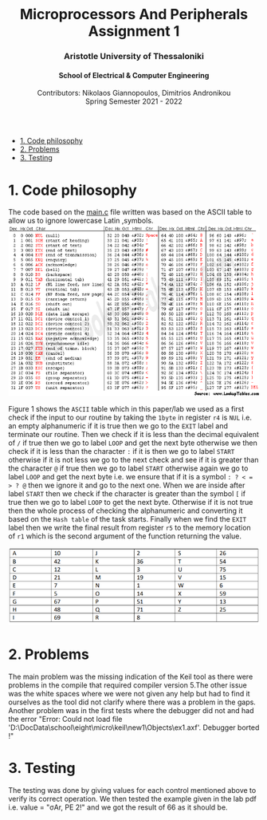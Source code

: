 <br />
<div align="center">
  <h1 align="center">Microprocessors And Peripherals Assignment 1</h1>
  <h3 align="center">Aristotle University of Thessaloniki</h3>
  <h4 align="center">School of Electrical & Computer Engineering</h4>
  <p align="center">
    Contributors: Nikolaos Giannopoulos, Dimitrios Andronikou  <??>
    <br />
    Spring Semester 2021 - 2022
    <br />
    <br />
  </p>
</div>
<br />

- [1. Code philosophy](#1-code-philosophy)
- [2. Problems](#2-problems)
- [3. Testing](#3-testing)


# 1. Code philosophy 

The code based on the [main.c](https://github.com/NikolaosGian/MicroprocessorsAndPeripherals_1/blob/main/src/main.c) file written was based on the ASCII table to allow us to ignore lowercase Latin ,symbols. <br />
  <img src="https://github.com/NikolaosGian/MicroprocessorsAndPeripherals_1/blob/main/image/asciifull.gif"> <br />
  
  Figure 1 shows the `ASCII` table which in this paper/lab we used as a first check if the input to our routine by taking the `1byte` in register `r4` is `NUL` i.e. an empty alphanumeric if it is true then we go to the `EXIT` label and terminate our routine. Then we check if it is less than the decimal equivalent of `/` if true then we go to label `LOOP` and get the next byte otherwise we then check if it is less than the character `:` if it is then we go to label `START` otherwise if it is not less we go to the next check and see if it is greater than the character `@` if true then we go to label `START` otherwise again we go to label `LOOP` and get the next byte i.e. we ensure that if it is a symbol `: ? < = > ? @` then we ignore it and go to the next one. When we are inside after label `START` then we check if the character is greater than the symbol `[` if true then we go to label `LOOP` to get the next byte. Otherwise if it is not true then the whole process of checking the alphanumeric and converting it based on the `Hash table` of the task starts. Finally when we find the `EXIT` label then we write the final result from register `r5` to the memory location of `r1` which is the second argument of the function returning the value. <br />
  

<img src="https://github.com/NikolaosGian/MicroprocessorsAndPeripherals_1/blob/main/image/hashTable.PNG"> <br />
  
  
# 2. Problems
The main problem was the missing indication of the Keil tool as there were problems in the compile that required compiler version 5.The other issue was the white spaces where we were not given any help but had to find it ourselves as the tool did not clarify where there was a problem in the gaps. <br/>
Another problem was in the first tests where the debugger did not and had the error "Error: Could not load file 'D:\DocData\school\eight\micro\keil\new1\Objects\ex1.axf'. Debugger borted !"

# 3. Testing


The testing was done by giving values for each control mentioned above to verify its correct operation. We then tested the example given in the lab pdf i.e. value = "σAr, PE 2!" and we got the result of 66 as it should be.




